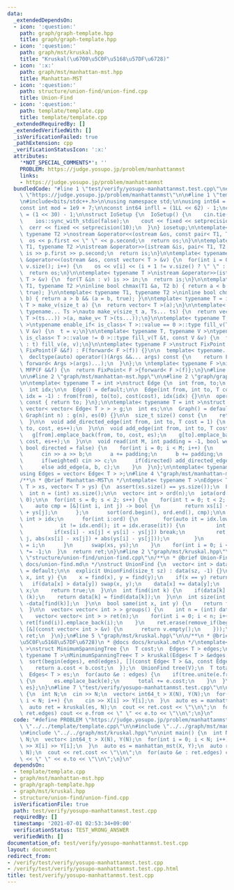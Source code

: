 ```yaml
---
data:
  _extendedDependsOn:
  - icon: ':question:'
    path: graph/graph-template.hpp
    title: graph/graph-template.hpp
  - icon: ':question:'
    path: graph/mst/kruskal.hpp
    title: "Kruskal(\u6700\u5C0F\u5168\u57DF\u6728)"
  - icon: ':x:'
    path: graph/mst/manhattan-mst.hpp
    title: Manhattan-MST
  - icon: ':question:'
    path: structure/union-find/union-find.cpp
    title: Union-Find
  - icon: ':question:'
    path: template/template.cpp
    title: template/template.cpp
  _extendedRequiredBy: []
  _extendedVerifiedWith: []
  _isVerificationFailed: true
  _pathExtension: cpp
  _verificationStatusIcon: ':x:'
  attributes:
    '*NOT_SPECIAL_COMMENTS*': ''
    PROBLEM: https://judge.yosupo.jp/problem/manhattanmst
    links:
    - https://judge.yosupo.jp/problem/manhattanmst
  bundledCode: "#line 1 \"test/verify/yosupo-manhattanmst.test.cpp\"\n#define PROBLEM\
    \ \"https://judge.yosupo.jp/problem/manhattanmst\"\n\n#line 1 \"template/template.cpp\"\
    \n#include<bits/stdc++.h>\n\nusing namespace std;\n\nusing int64 = long long;\n\
    const int mod = 1e9 + 7;\n\nconst int64 infll = (1LL << 62) - 1;\nconst int inf\
    \ = (1 << 30) - 1;\n\nstruct IoSetup {\n  IoSetup() {\n    cin.tie(nullptr);\n\
    \    ios::sync_with_stdio(false);\n    cout << fixed << setprecision(10);\n  \
    \  cerr << fixed << setprecision(10);\n  }\n} iosetup;\n\ntemplate< typename T1,\
    \ typename T2 >\nostream &operator<<(ostream &os, const pair< T1, T2 >& p) {\n\
    \  os << p.first << \" \" << p.second;\n  return os;\n}\n\ntemplate< typename\
    \ T1, typename T2 >\nistream &operator>>(istream &is, pair< T1, T2 > &p) {\n \
    \ is >> p.first >> p.second;\n  return is;\n}\n\ntemplate< typename T >\nostream\
    \ &operator<<(ostream &os, const vector< T > &v) {\n  for(int i = 0; i < (int)\
    \ v.size(); i++) {\n    os << v[i] << (i + 1 != v.size() ? \" \" : \"\");\n  }\n\
    \  return os;\n}\n\ntemplate< typename T >\nistream &operator>>(istream &is, vector<\
    \ T > &v) {\n  for(T &in : v) is >> in;\n  return is;\n}\n\ntemplate< typename\
    \ T1, typename T2 >\ninline bool chmax(T1 &a, T2 b) { return a < b && (a = b,\
    \ true); }\n\ntemplate< typename T1, typename T2 >\ninline bool chmin(T1 &a, T2\
    \ b) { return a > b && (a = b, true); }\n\ntemplate< typename T = int64 >\nvector<\
    \ T > make_v(size_t a) {\n  return vector< T >(a);\n}\n\ntemplate< typename T,\
    \ typename... Ts >\nauto make_v(size_t a, Ts... ts) {\n  return vector< decltype(make_v<\
    \ T >(ts...)) >(a, make_v< T >(ts...));\n}\n\ntemplate< typename T, typename V\
    \ >\ntypename enable_if< is_class< T >::value == 0 >::type fill_v(T &t, const\
    \ V &v) {\n  t = v;\n}\n\ntemplate< typename T, typename V >\ntypename enable_if<\
    \ is_class< T >::value != 0 >::type fill_v(T &t, const V &v) {\n  for(auto &e\
    \ : t) fill_v(e, v);\n}\n\ntemplate< typename F >\nstruct FixPoint : F {\n  explicit\
    \ FixPoint(F &&f) : F(forward< F >(f)) {}\n\n  template< typename... Args >\n\
    \  decltype(auto) operator()(Args &&... args) const {\n    return F::operator()(*this,\
    \ forward< Args >(args)...);\n  }\n};\n \ntemplate< typename F >\ninline decltype(auto)\
    \ MFP(F &&f) {\n  return FixPoint< F >{forward< F >(f)};\n}\n#line 4 \"test/verify/yosupo-manhattanmst.test.cpp\"\
    \n\n#line 2 \"graph/mst/manhattan-mst.hpp\"\n\n#line 2 \"graph/graph-template.hpp\"\
    \n\ntemplate< typename T = int >\nstruct Edge {\n  int from, to;\n  T cost;\n\
    \  int idx;\n\n  Edge() = default;\n\n  Edge(int from, int to, T cost = 1, int\
    \ idx = -1) : from(from), to(to), cost(cost), idx(idx) {}\n\n  operator int()\
    \ const { return to; }\n};\n\ntemplate< typename T = int >\nstruct Graph {\n \
    \ vector< vector< Edge< T > > > g;\n  int es;\n\n  Graph() = default;\n\n  explicit\
    \ Graph(int n) : g(n), es(0) {}\n\n  size_t size() const {\n    return g.size();\n\
    \  }\n\n  void add_directed_edge(int from, int to, T cost = 1) {\n    g[from].emplace_back(from,\
    \ to, cost, es++);\n  }\n\n  void add_edge(int from, int to, T cost = 1) {\n \
    \   g[from].emplace_back(from, to, cost, es);\n    g[to].emplace_back(to, from,\
    \ cost, es++);\n  }\n\n  void read(int M, int padding = -1, bool weighted = false,\
    \ bool directed = false) {\n    for(int i = 0; i < M; i++) {\n      int a, b;\n\
    \      cin >> a >> b;\n      a += padding;\n      b += padding;\n      T c = T(1);\n\
    \      if(weighted) cin >> c;\n      if(directed) add_directed_edge(a, b, c);\n\
    \      else add_edge(a, b, c);\n    }\n  }\n};\n\ntemplate< typename T = int >\n\
    using Edges = vector< Edge< T > >;\n#line 4 \"graph/mst/manhattan-mst.hpp\"\n\n\
    /**\n * @brief Manhattan-MST\n */\ntemplate< typename T >\nEdges< T > manhattan_mst(vector<\
    \ T > xs, vector< T > ys) {\n  assert(xs.size() == ys.size());\n  Edges< T > ret;\n\
    \  int n = (int) xs.size();\n\n  vector< int > ord(n);\n  iota(ord.begin(), ord.end(),\
    \ 0);\n\n  for(int s = 0; s < 2; s++) {\n    for(int t = 0; t < 2; t++) {\n  \
    \    auto cmp = [&](int i, int j) -> bool {\n        return xs[i] + ys[i] < xs[j]\
    \ + ys[j];\n      };\n      sort(ord.begin(), ord.end(), cmp);\n\n      map< T,\
    \ int > idx;\n      for(int i:ord) {\n        for(auto it = idx.lower_bound(-ys[i]);\n\
    \            it != idx.end(); it = idx.erase(it)) {\n          int j = it->second;\n\
    \          if(xs[i] - xs[j] < ys[i] - ys[j]) break;\n          ret.emplace_back(i,\
    \ j, abs(xs[i] - xs[j]) + abs(ys[i] - ys[j]));\n        }\n        idx[-ys[i]]\
    \ = i;\n      }\n      swap(xs, ys);\n    }\n    for(int i = 0; i < n; i++) xs[i]\
    \ *= -1;\n  }\n  return ret;\n}\n#line 2 \"graph/mst/kruskal.hpp\"\n\n#line 1\
    \ \"structure/union-find/union-find.cpp\"\n/**\n * @brief Union-Find\n * @docs\
    \ docs/union-find.md\n */\nstruct UnionFind {\n  vector< int > data;\n\n  UnionFind()\
    \ = default;\n\n  explicit UnionFind(size_t sz) : data(sz, -1) {}\n\n  bool unite(int\
    \ x, int y) {\n    x = find(x), y = find(y);\n    if(x == y) return false;\n \
    \   if(data[x] > data[y]) swap(x, y);\n    data[x] += data[y];\n    data[y] =\
    \ x;\n    return true;\n  }\n\n  int find(int k) {\n    if(data[k] < 0) return\
    \ (k);\n    return data[k] = find(data[k]);\n  }\n\n  int size(int k) {\n    return\
    \ -data[find(k)];\n  }\n\n  bool same(int x, int y) {\n    return find(x) == find(y);\n\
    \  }\n\n  vector< vector< int > > groups() {\n    int n = (int) data.size();\n\
    \    vector< vector< int > > ret(n);\n    for(int i = 0; i < n; i++) {\n     \
    \ ret[find(i)].emplace_back(i);\n    }\n    ret.erase(remove_if(begin(ret), end(ret),\
    \ [&](const vector< int > &v) {\n      return v.empty();\n    }));\n    return\
    \ ret;\n  }\n};\n#line 5 \"graph/mst/kruskal.hpp\"\n\n/**\n * @brief Kruskal(\u6700\
    \u5C0F\u5168\u57DF\u6728)\n * @docs docs/kruskal.md\n */\ntemplate< typename T\
    \ >\nstruct MinimumSpanningTree {\n  T cost;\n  Edges< T > edges;\n};\n\ntemplate<\
    \ typename T >\nMinimumSpanningTree< T > kruskal(Edges< T > &edges, int V) {\n\
    \  sort(begin(edges), end(edges), [](const Edge< T > &a, const Edge< T > &b) {\n\
    \    return a.cost < b.cost;\n  });\n  UnionFind tree(V);\n  T total = T();\n\
    \  Edges< T > es;\n  for(auto &e : edges) {\n    if(tree.unite(e.from, e.to))\
    \ {\n      es.emplace_back(e);\n      total += e.cost;\n    }\n  }\n  return {total,\
    \ es};\n}\n#line 7 \"test/verify/yosupo-manhattanmst.test.cpp\"\n\nint main()\
    \ {\n  int N;\n  cin >> N;\n  vector< int64_t > X(N), Y(N);\n  for(int i = 0;\
    \ i < N; i++) {\n    cin >> X[i] >> Y[i];\n  }\n  auto es = manhattan_mst(X, Y);\n\
    \  auto ret = kruskal(es, N);\n  cout << ret.cost << \"\\n\";\n  for(auto &e :\
    \ ret.edges) cout << e.from << \" \" << e.to << \"\\n\";\n}\n"
  code: "#define PROBLEM \"https://judge.yosupo.jp/problem/manhattanmst\"\n\n#include\
    \ \"../../template/template.cpp\"\n\n#include \"../../graph/mst/manhattan-mst.hpp\"\
    \n#include \"../../graph/mst/kruskal.hpp\"\n\nint main() {\n  int N;\n  cin >>\
    \ N;\n  vector< int64_t > X(N), Y(N);\n  for(int i = 0; i < N; i++) {\n    cin\
    \ >> X[i] >> Y[i];\n  }\n  auto es = manhattan_mst(X, Y);\n  auto ret = kruskal(es,\
    \ N);\n  cout << ret.cost << \"\\n\";\n  for(auto &e : ret.edges) cout << e.from\
    \ << \" \" << e.to << \"\\n\";\n}\n"
  dependsOn:
  - template/template.cpp
  - graph/mst/manhattan-mst.hpp
  - graph/graph-template.hpp
  - graph/mst/kruskal.hpp
  - structure/union-find/union-find.cpp
  isVerificationFile: true
  path: test/verify/yosupo-manhattanmst.test.cpp
  requiredBy: []
  timestamp: '2021-07-01 02:53:34+09:00'
  verificationStatus: TEST_WRONG_ANSWER
  verifiedWith: []
documentation_of: test/verify/yosupo-manhattanmst.test.cpp
layout: document
redirect_from:
- /verify/test/verify/yosupo-manhattanmst.test.cpp
- /verify/test/verify/yosupo-manhattanmst.test.cpp.html
title: test/verify/yosupo-manhattanmst.test.cpp
---
```

